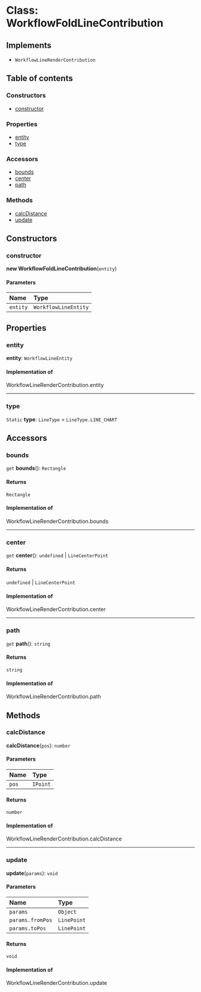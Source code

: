 # Class: WorkflowFoldLineContribution

## Implements

* `WorkflowLineRenderContribution`

## Table of contents

### Constructors

* [constructor](/en/auto-docs/free-lines-plugin/classes/WorkflowFoldLineContribution.md#constructor)

### Properties

* [entity](/en/auto-docs/free-lines-plugin/classes/WorkflowFoldLineContribution.md#entity)
* [type](/en/auto-docs/free-lines-plugin/classes/WorkflowFoldLineContribution.md#type)

### Accessors

* [bounds](/en/auto-docs/free-lines-plugin/classes/WorkflowFoldLineContribution.md#bounds)
* [center](/en/auto-docs/free-lines-plugin/classes/WorkflowFoldLineContribution.md#center)
* [path](/en/auto-docs/free-lines-plugin/classes/WorkflowFoldLineContribution.md#path)

### Methods

* [calcDistance](/en/auto-docs/free-lines-plugin/classes/WorkflowFoldLineContribution.md#calcdistance)
* [update](/en/auto-docs/free-lines-plugin/classes/WorkflowFoldLineContribution.md#update)

## Constructors

### constructor

**new WorkflowFoldLineContribution**(`entity`)

#### Parameters

| Name | Type |
| :------ | :------ |
| `entity` | `WorkflowLineEntity` |

## Properties

### entity

**entity**: `WorkflowLineEntity`

#### Implementation of

WorkflowLineRenderContribution.entity

***

### type

`Static` **type**: `LineType` = `LineType.LINE_CHART`

## Accessors

### bounds

`get` **bounds**(): `Rectangle`

#### Returns

`Rectangle`

#### Implementation of

WorkflowLineRenderContribution.bounds

***

### center

`get` **center**(): `undefined` | `LineCenterPoint`

#### Returns

`undefined` | `LineCenterPoint`

#### Implementation of

WorkflowLineRenderContribution.center

***

### path

`get` **path**(): `string`

#### Returns

`string`

#### Implementation of

WorkflowLineRenderContribution.path

## Methods

### calcDistance

**calcDistance**(`pos`): `number`

#### Parameters

| Name | Type |
| :------ | :------ |
| `pos` | `IPoint` |

#### Returns

`number`

#### Implementation of

WorkflowLineRenderContribution.calcDistance

***

### update

**update**(`params`): `void`

#### Parameters

| Name | Type |
| :------ | :------ |
| `params` | `Object` |
| `params.fromPos` | `LinePoint` |
| `params.toPos` | `LinePoint` |

#### Returns

`void`

#### Implementation of

WorkflowLineRenderContribution.update

